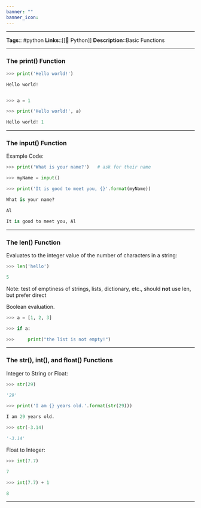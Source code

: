 ```yaml
---
banner: ""
banner_icon: 
---
```


---
**Tags**:: #python
**Links**::[[🐍 Python]]
**Description**::Basic Functions

---

### The print() Function

```python
>>> print('Hello world!')

Hello world!

```

```python

>>> a = 1

>>> print('Hello world!', a)

Hello world! 1

```

---

### The input() Function

Example Code:

```python
>>> print('What is your name?')   # ask for their name

>>> myName = input()

>>> print('It is good to meet you, {}'.format(myName))

What is your name?

Al

It is good to meet you, Al

```

  ---

### The len() Function

Evaluates to the integer value of the number of characters in a string:

```python
>>> len('hello')

5
```

Note: test of emptiness of strings, lists, dictionary, etc., should **not** use len, but prefer direct

Boolean evaluation.

```python
>>> a = [1, 2, 3]

>>> if a:

>>>     print("the list is not empty!")
```

---

### The str(), int(), and float() Functions

Integer to String or Float:

```python
>>> str(29)

'29'
```

```python
>>> print('I am {} years old.'.format(str(29)))

I am 29 years old.
```

```python
>>> str(-3.14)

'-3.14'
```

Float to Integer:

```python
>>> int(7.7)

7
```

```python
>>> int(7.7) + 1

8
```

---
